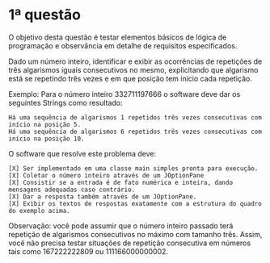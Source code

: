 # 1ª questão

O objetivo desta questão é testar elementos básicos de lógica de programação e observância em detalhe de requisitos especificados.

Dado um número inteiro, identificar e exibir as ocorrências de repetições de três algarismos iguais consecutivos no mesmo, explicitando que algarismo está se repetindo três vezes e em que posição tem início cada repetição.

Exemplo:
Para o número inteiro 332711197666 o software deve dar os seguintes Strings como resultado:
````
Há uma sequência de algarismos 1 repetidos três vezes consecutivas com início na posição 5.
Há uma sequência de algarismos 6 repetidos três vezes consecutivas com início na posição 10.
````
O software que resolve este problema deve:

```
[X] Ser implementado em uma classe main simples pronta para execução.
[X] Coletar o número inteiro através de um JOptionPane
[X] Consistir se a entrada é de fato numérica e inteira, dando mensagens adequadas caso contrário.
[X] Dar a resposta também através de um JOptionPane.
[X] Exibir os textos de respostas exatamente com a estrutura do quadro do exemplo acima.
```
Observação: você pode assumir que o número inteiro passado terá repetição de algarismos consecutivos no máximo com tamanho três. Assim, você não precisa testar situações de repetição consecutiva em números tais como 167222222809 ou 111166000000002.
